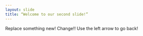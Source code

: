 ```yaml
---
layout: slide
title: “Welcome to our second slide!”
---
```

Replace something new! Change!!
Use the left arrow to go back!
